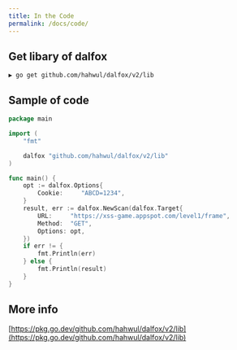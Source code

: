 ```yaml
---
title: In the Code
permalink: /docs/code/
---
```


## Get libary of dalfox
```
▶ go get github.com/hahwul/dalfox/v2/lib
```

## Sample of code
```go
package main 

import (
	"fmt"

	dalfox "github.com/hahwul/dalfox/v2/lib"
)

func main() {
	opt := dalfox.Options{
		Cookie:     "ABCD=1234",
	}
	result, err := dalfox.NewScan(dalfox.Target{
		URL:     "https://xss-game.appspot.com/level1/frame",
		Method:  "GET",
		Options: opt,
	})
	if err != {
		fmt.Println(err)
	} else {
		fmt.Println(result)
	}
}
```

## More info
[https://pkg.go.dev/github.com/hahwul/dalfox/v2/lib](https://pkg.go.dev/github.com/hahwul/dalfox/v2/lib)
